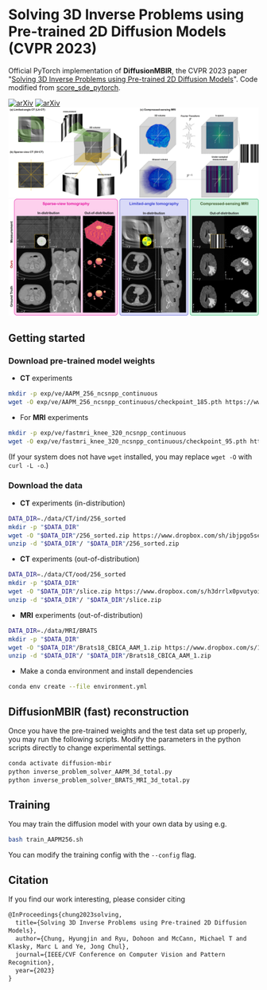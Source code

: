 # Solving 3D Inverse Problems using Pre-trained 2D Diffusion Models (CVPR 2023)

Official PyTorch implementation of **DiffusionMBIR**, the CVPR 2023 paper "[Solving 3D Inverse Problems using Pre-trained 2D Diffusion Models](https://arxiv.org/abs/2211.10655)". Code modified from [score_sde_pytorch](https://github.com/yang-song/score_sde_pytorch).

[![arXiv](https://img.shields.io/badge/arXiv-2211.10655-green)](https://arxiv.org/abs/2211.10655)
[![arXiv](https://img.shields.io/badge/paper-CVPR2023-blue)](https://arxiv.org/abs/2211.10655)
![concept](./figs/forward_model.jpg)
![concept](./figs/cover_result.jpg)

## Getting started

### Download pre-trained model weights
* **CT** experiments
```bash
mkdir -p exp/ve/AAPM_256_ncsnpp_continuous
wget -O exp/ve/AAPM_256_ncsnpp_continuous/checkpoint_185.pth https://www.dropbox.com/s/7zevc3eu8xkqx0x/checkpoint_185.pth?dl=1
```
* For **MRI** experiments
```bash
mkdir -p exp/ve/fastmri_knee_320_ncsnpp_continuous
wget -O exp/ve/fastmri_knee_320_ncsnpp_continuous/checkpoint_95.pth https://www.dropbox.com/s/27gtxkmh2dlkho9/checkpoint_95.pth?dl=1
```
(If your system does not have `wget` installed, you may replace `wget -O` with `curl -L -o`.)

### Download the data
* **CT** experiments (in-distribution)
```bash
DATA_DIR=./data/CT/ind/256_sorted
mkdir -p "$DATA_DIR"
wget -O "$DATA_DIR"/256_sorted.zip https://www.dropbox.com/sh/ibjpgo5seksjera/AADlhYqCWq5C4K0uWSrCL_JUa?dl=1
unzip -d "$DATA_DIR"/ "$DATA_DIR"/256_sorted.zip
```
* **CT** experiments (out-of-distribution)
```bash
DATA_DIR=./data/CT/ood/256_sorted
mkdir -p "$DATA_DIR"
wget -O "$DATA_DIR"/slice.zip https://www.dropbox.com/s/h3drrlx0pvutyoi/slice.zip?dl=0
unzip -d "$DATA_DIR"/ "$DATA_DIR"/slice.zip
```
* **MRI** experiments (out-of-distribution)
```bash
DATA_DIR=./data/MRI/BRATS
mkdir -p "$DATA_DIR"
wget -O "$DATA_DIR"/Brats18_CBICA_AAM_1.zip https://www.dropbox.com/s/1a73t58asbqs1mi/Brats18_CBICA_AAM_1.zip?dl=0
unzip -d "$DATA_DIR"/ "$DATA_DIR"/Brats18_CBICA_AAM_1.zip
```


* Make a conda environment and install dependencies
```bash
conda env create --file environment.yml
```

## DiffusionMBIR (fast) reconstruction
Once you have the pre-trained weights and the test data set up properly, you may run the following scripts. Modify the parameters in the python scripts directly to change experimental settings.

```bash
conda activate diffusion-mbir
python inverse_problem_solver_AAPM_3d_total.py
python inverse_problem_solver_BRATS_MRI_3d_total.py
```

## Training
You may train the diffusion model with your own data by using e.g.
```bash
bash train_AAPM256.sh
```
You can modify the training config with the ```--config``` flag.

## Citation
If you find our work interesting, please consider citing

```
@InProceedings{chung2023solving,
  title={Solving 3D Inverse Problems using Pre-trained 2D Diffusion Models},
  author={Chung, Hyungjin and Ryu, Dohoon and McCann, Michael T and Klasky, Marc L and Ye, Jong Chul},
  journal={IEEE/CVF Conference on Computer Vision and Pattern Recognition},
  year={2023}
}
```
